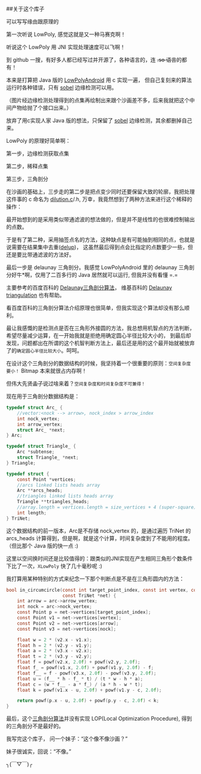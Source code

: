 ##关于这个库子

可以写写缘由跟原理的

第一次听说 LowPoly, 感觉这就是又一种马赛克啊！

听说这个 LowPoly 用 JNI 实现处理速度可以飞啊！

到 github 一搜，有好多人都已经写过并开源了，各种语言的，连 ~~.so 语言~~的都有！

本来是打算把 Java 版的 [LowPolyAndroid](https://github.com/zzhoujay/LowPolyAndroid) 用 c 实现一遍，
但自己复刻来的算法运行时各种错误，只有 [sobel](https://en.wikipedia.org/wiki/Sobel_operator) 边缘检测可以用。

（图片经边缘检测处理得到的点集再绘制出来跟个沙画差不多，后来我就把这个中间产物给抛了个接口出来。）

放弃了用c实现人家 Java 版的想法，只保留了 [sobel](./xlowpoly/src/main/cpp/sobel.c) 边缘检测，其余都删掉自己来。

LowPoly 的原理好简单啊：

第一步，边缘检测获取点集

第二步，稀释点集

第三步，三角剖分

在沙画的基础上，三步走的第二步是把点变少同时还要保留大致的轮廓，我把处理这件事的 c 命名为 [dilution.c](./xlowpoly/src/main/cpp/dilution.c)/.h,
万幸，我竟然想到了两种方法来进行这个稀释的操作：

最开始想到的是采用类似带通滤波的想法做的，但是并不是线性的也很难控制输出的点数。

于是有了第二种，采用抽签点名的方法，这种缺点是有可能抽到相同的点，也就是说需要在结果集中去重([delup](./xlowpoly/src/main/cpp/dedup.c))，
这虽然最后得到点会比指定的点数要少一些，但还是要比带通滤波的方法好。

最后一步是 delaunay 三角剖分。我感觉 LowPolyAndroid 里的 delaunay 三角剖分好牛*啊，仅用了二百多行的 Java 居然就可以运行,
但我并没有看懂 =.=

主要参考的百度百科的 [Delaunay三角剖分算法](http://baike.baidu.com/view/1691145.htm)，
维基百科的 [Delaunay triangulation](https://en.wikipedia.org/wiki/Delaunay_triangulation) 也有帮助。

看百度百科的三角剖分算法介绍原理也很简单，但我实现这个算法却没有那么顺利。

最让我感慨的是检测点是否在三角形外接圆的方法，我总想用机智点的方法判断，希望尽量减少运算，在一开始我就是拒绝用确定圆心半径比较大小的，
到最后却发现，问题都出在所谓的这个机智判断方法上，最后还是用的这个最开始就被放弃了的`确定圆心半径比较大小`。呵呵。

在设计这个三角剖分的数据结构的时候，我坚持着一个很重要的原则：`空间复杂度要小！` Bitmap 本来就很占内存啊！

但伟大先贤~~孟子~~说过啥来着？`空间复杂度和时间复杂度不可兼得！`

现在用于三角剖分数据结构是：
```c
typedef struct Arc_ {
    //vector:<nock --> arrow>, nock_index > arrow_index
    int nock_vertex;
    int arrow_vertex;
    struct Arc_ *next;
} Arc;

typedef struct Triangle_ {
    Arc *subtense;
    struct Triangle_ *next;
} Triangle;

typedef struct {
    const Point *vertices;
    //arcs linked lists heads array
    Arc **arcs_heads;
    //triangles linked lists heads array
    Triangle **triangles_heads;
    //array.length = vertices.length = size_vertices + 4 (super-square)
    int length;
} TriNet;

```
这个数据结构的前一版本，Arc是不存储 nock_vertex 的，是通过遍历 TriNet 的 arcs_heads 计算得到，但是啊，就是这个计算，时间复杂度到了不能用的程度。（但比那个
 Java 版的快一点 :)

这里以空间换时间还是比较值得的：跟类似的JNI实现在产生相同三角形个数条件下比了一次，`XLowPoly` 快了几十毫秒呢 :)

我打算用某种特别的方式来纪念一下那个判断点是不是在三角形圆内的方法：
 ```c
 bool in_circumcircle(const int target_point_index, const int vertex, const Arc *arc,
                      const TriNet *net) {
     int arrow = arc->arrow_vertex;
     int nock = arc->nock_vertex;
     const Point p = net->vertices[target_point_index];
     const Point v1 = net->vertices[vertex];
     const Point v2 = net->vertices[arrow];
     const Point v3 = net->vertices[nock];

     float w = 2 * (v2.x - v1.x);
     float h = 2 * (v2.y - v1.y);
     float a = 2 * (v3.x - v2.x);
     float t = 2 * (v3.y - v2.y);
     float f = powf(v2.x, 2.0f) + powf(v2.y, 2.0f);
     float f_ = powf(v1.x, 2.0f) + powf(v1.y, 2.0f) - f;
     float f__ = f - powf(v3.x, 2.0f) - powf(v3.y, 2.0f);
     float u = (f__ * h - f_ * t) / (t * w - h * a);
     float c = (w * f__ - a * f_) / (a * h - w * t);
     float k = powf(v1.x - u, 2.0f) + powf(v1.y - c, 2.0f);

     return powf(p.x - u, 2.0f) + powf(p.y - c, 2.0f) < k;
 }
 ```

最后，这个[三角剖分算法](./xlowpoly/src/main/cpp/delaunay.c)并没有实现 LOP(Local Optimization Procedure), 得到的三角剖分不是最好的。

>
我写完这个库子，
问一个妹子：“这个像不像沙画？”
>
妹子很诚实，回说：“不像。”

╮(￣▽￣)╭